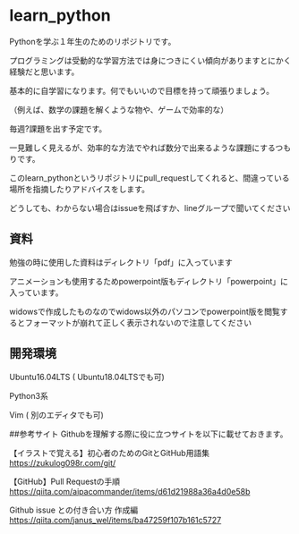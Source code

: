 # learn_python
Pythonを学ぶ１年生のためのリポジトリです。

プログラミングは受動的な学習方法では身につきにくい傾向がありますとにかく経験だと思います。

基本的に自学習になります。何でもいいので目標を持って頑張りましょう。

（例えば、数学の課題を解くような物や、ゲームで効率的な）

毎週?課題を出す予定です。

一見難しく見えるが、効率的な方法でやれば数分で出来るような課題にするつもりです。

このlearn_pythonというリポジトリにpull_requestしてくれると、間違っている場所を指摘したりアドバイスをします。

どうしても、わからない場合はissueを飛ばすか、lineグループで聞いてください

## 資料
勉強の時に使用した資料はディレクトリ「pdf」に入っています

アニメーションも使用するためpowerpoint版もディレクトリ「powerpoint」に入っています。

widowsで作成したものなのでwidows以外のパソコンでpowerpoint版を閲覧するとフォーマットが崩れて正しく表示されないので注意してください

## 開発環境
Ubuntu16.04LTS ( Ubuntu18.04LTSでも可)

Python3系

Vim ( 別のエディタでも可)

##参考サイト
Githubを理解する際に役に立つサイトを以下に載せておきます。

【イラストで覚える】初心者のためのGitとGitHub用語集
https://zukulog098r.com/git/

【GitHub】Pull Requestの手順
https://qiita.com/aipacommander/items/d61d21988a36a4d0e58b

Github issue との付き合い方 作成編
https://qiita.com/janus_wel/items/ba47259f107b161c5727
